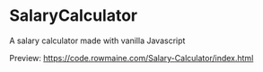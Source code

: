 # SalaryCalculator

A salary calculator made with vanilla Javascript

Preview: 
https://code.rowmaine.com/Salary-Calculator/index.html
